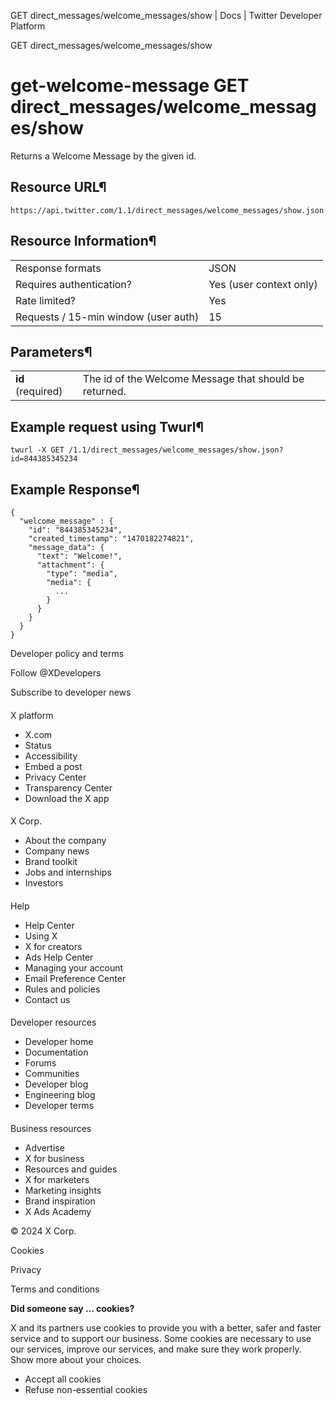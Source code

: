 
GET
direct\_messages/welcome\_messages/show | Docs | Twitter Developer Platform 

GET
direct\_messages/welcome\_messages/show

get-welcome-message
GET
direct\_messages/welcome\_messages/show
===========================================

Returns a Welcome Message by the given id.

Resource URL¶
-------------

`https://api.twitter.com/1.1/direct_messages/welcome_messages/show.json`

Resource Information¶
---------------------

|  |  |
| --- | --- |
| Response formats | JSON |
| Requires authentication? | Yes (user context only) |
| Rate limited? | Yes |
| Requests / 15-min window (user auth) | 15 |

Parameters¶
-----------

|  |  |
| --- | --- |
| **id** (required) | The id of the Welcome Message that should be returned. |

Example request using Twurl¶
----------------------------

```
twurl -X GET /1.1/direct_messages/welcome_messages/show.json?id=844385345234
```
Example Response¶
-----------------

```
{
  "welcome_message" : {
    "id": "844385345234",
    "created_timestamp": "1470182274821",
    "message_data": {
      "text": "Welcome!",
      "attachment": {
        "type": "media",
        "media": {
          ...
        }
      }
    }
  }
}
```

Developer policy and terms

Follow @XDevelopers

Subscribe to developer news

#### 
 X platform

* X.com
* Status
* Accessibility
* Embed a post
* Privacy Center
* Transparency Center
* Download the X app

#### 
 X Corp.

* About the company
* Company news
* Brand toolkit
* Jobs and internships
* Investors

#### 
 Help

* Help Center
* Using X
* X for creators
* Ads Help Center
* Managing your account
* Email Preference Center
* Rules and policies
* Contact us

#### 
 Developer resources

* Developer home
* Documentation
* Forums
* Communities
* Developer blog
* Engineering blog
* Developer terms

#### 
 Business resources

* Advertise
* X for business
* Resources and guides
* X for marketers
* Marketing insights
* Brand inspiration
* X Ads Academy

 © 2024 X Corp.

Cookies

Privacy

Terms and conditions

**Did someone say … cookies?**  

 X and its partners use cookies to provide you with a better, safer and
 faster service and to support our business. Some cookies are necessary to use
 our services, improve our services, and make sure they work properly.
 Show more about your choices.

* Accept all cookies
* Refuse non-essential cookies
